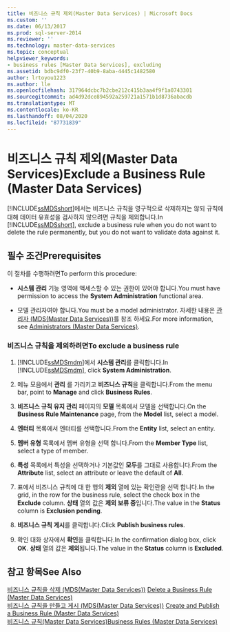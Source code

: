 ```yaml
---
title: 비즈니스 규칙 제외(Master Data Services) | Microsoft Docs
ms.custom: ''
ms.date: 06/13/2017
ms.prod: sql-server-2014
ms.reviewer: ''
ms.technology: master-data-services
ms.topic: conceptual
helpviewer_keywords:
- business rules [Master Data Services], excluding
ms.assetid: bdbc9df0-23f7-40b9-8aba-4445c1482580
author: lrtoyou1223
ms.author: lle
ms.openlocfilehash: 317964dcbc7b2cbe212c415b3aa4f9f1a0743301
ms.sourcegitcommit: ad4d92dce894592a259721a1571b1d8736abacdb
ms.translationtype: MT
ms.contentlocale: ko-KR
ms.lasthandoff: 08/04/2020
ms.locfileid: "87731839"
---
```

# <a name="exclude-a-business-rule-master-data-services"></a><span data-ttu-id="ef2c8-102">비즈니스 규칙 제외(Master Data Services)</span><span class="sxs-lookup"><span data-stu-id="ef2c8-102">Exclude a Business Rule (Master Data Services)</span></span>
  <span data-ttu-id="ef2c8-103">[!INCLUDE[ssMDSshort](../includes/ssmdsshort-md.md)]에서는 비즈니스 규칙을 영구적으로 삭제하지는 않되 규칙에 대해 데이터 유효성을 검사하지 않으려면 규칙을 제외합니다.</span><span class="sxs-lookup"><span data-stu-id="ef2c8-103">In [!INCLUDE[ssMDSshort](../includes/ssmdsshort-md.md)], exclude a business rule when you do not want to delete the rule permanently, but you do not want to validate data against it.</span></span>  
  
## <a name="prerequisites"></a><span data-ttu-id="ef2c8-104">필수 조건</span><span class="sxs-lookup"><span data-stu-id="ef2c8-104">Prerequisites</span></span>  
 <span data-ttu-id="ef2c8-105">이 절차를 수행하려면</span><span class="sxs-lookup"><span data-stu-id="ef2c8-105">To perform this procedure:</span></span>  
  
-   <span data-ttu-id="ef2c8-106">**시스템 관리** 기능 영역에 액세스할 수 있는 권한이 있어야 합니다.</span><span class="sxs-lookup"><span data-stu-id="ef2c8-106">You must have permission to access the **System Administration** functional area.</span></span>  
  
-   <span data-ttu-id="ef2c8-107">모델 관리자여야 합니다.</span><span class="sxs-lookup"><span data-stu-id="ef2c8-107">You must be a model administrator.</span></span> <span data-ttu-id="ef2c8-108">자세한 내용은 [관리자 &#40;MDS(Master Data Services)&#41;](administrators-master-data-services.md)를 참조 하세요.</span><span class="sxs-lookup"><span data-stu-id="ef2c8-108">For more information, see [Administrators &#40;Master Data Services&#41;](administrators-master-data-services.md).</span></span>  
  
### <a name="to-exclude-a-business-rule"></a><span data-ttu-id="ef2c8-109">비즈니스 규칙을 제외하려면</span><span class="sxs-lookup"><span data-stu-id="ef2c8-109">To exclude a business rule</span></span>  
  
1.  <span data-ttu-id="ef2c8-110">[!INCLUDE[ssMDSmdm](../includes/ssmdsmdm-md.md)]에서 **시스템 관리**를 클릭합니다.</span><span class="sxs-lookup"><span data-stu-id="ef2c8-110">In [!INCLUDE[ssMDSmdm](../includes/ssmdsmdm-md.md)], click **System Administration**.</span></span>  
  
2.  <span data-ttu-id="ef2c8-111">메뉴 모음에서 **관리** 를 가리키고 **비즈니스 규칙**을 클릭합니다.</span><span class="sxs-lookup"><span data-stu-id="ef2c8-111">From the menu bar, point to **Manage** and click **Business Rules**.</span></span>  
  
3.  <span data-ttu-id="ef2c8-112">**비즈니스 규칙 유지 관리** 페이지의 **모델** 목록에서 모델을 선택합니다.</span><span class="sxs-lookup"><span data-stu-id="ef2c8-112">On the **Business Rule Maintenance** page, from the **Model** list, select a model.</span></span>  
  
4.  <span data-ttu-id="ef2c8-113">**엔터티** 목록에서 엔터티를 선택합니다.</span><span class="sxs-lookup"><span data-stu-id="ef2c8-113">From the **Entity** list, select an entity.</span></span>  
  
5.  <span data-ttu-id="ef2c8-114">**멤버 유형** 목록에서 멤버 유형을 선택 합니다.</span><span class="sxs-lookup"><span data-stu-id="ef2c8-114">From the **Member Type** list, select a type of member.</span></span>  
  
6.  <span data-ttu-id="ef2c8-115">**특성** 목록에서 특성을 선택하거나 기본값인 **모두**를 그대로 사용합니다.</span><span class="sxs-lookup"><span data-stu-id="ef2c8-115">From the **Attribute** list, select an attribute or leave the default of **All**.</span></span>  
  
7.  <span data-ttu-id="ef2c8-116">표에서 비즈니스 규칙에 대 한 행의 **제외** 열에 있는 확인란을 선택 합니다.</span><span class="sxs-lookup"><span data-stu-id="ef2c8-116">In the grid, in the row for the business rule, select the check box in the **Exclude** column.</span></span> <span data-ttu-id="ef2c8-117">**상태** 열의 값은 **제외 보류 중**입니다.</span><span class="sxs-lookup"><span data-stu-id="ef2c8-117">The value in the **Status** column is **Exclusion pending**.</span></span>  
  
8.  <span data-ttu-id="ef2c8-118">**비즈니스 규칙 게시**를 클릭합니다.</span><span class="sxs-lookup"><span data-stu-id="ef2c8-118">Click **Publish business rules**.</span></span>  
  
9. <span data-ttu-id="ef2c8-119">확인 대화 상자에서 **확인**을 클릭합니다.</span><span class="sxs-lookup"><span data-stu-id="ef2c8-119">In the confirmation dialog box, click **OK**.</span></span> <span data-ttu-id="ef2c8-120">**상태** 열의 값은 **제외**됩니다.</span><span class="sxs-lookup"><span data-stu-id="ef2c8-120">The value in the **Status** column is **Excluded**.</span></span>  
  
## <a name="see-also"></a><span data-ttu-id="ef2c8-121">참고 항목</span><span class="sxs-lookup"><span data-stu-id="ef2c8-121">See Also</span></span>  
 <span data-ttu-id="ef2c8-122">[비즈니스 규칙을 삭제 &#40;MDS(Master Data Services)&#41;](../../2014/master-data-services/delete-a-business-rule-master-data-services.md) </span><span class="sxs-lookup"><span data-stu-id="ef2c8-122">[Delete a Business Rule &#40;Master Data Services&#41;](../../2014/master-data-services/delete-a-business-rule-master-data-services.md) </span></span>  
 <span data-ttu-id="ef2c8-123">[비즈니스 규칙을 만들고 게시 &#40;MDS(Master Data Services)&#41;](../../2014/master-data-services/create-and-publish-a-business-rule-master-data-services.md) </span><span class="sxs-lookup"><span data-stu-id="ef2c8-123">[Create and Publish a Business Rule &#40;Master Data Services&#41;](../../2014/master-data-services/create-and-publish-a-business-rule-master-data-services.md) </span></span>  
 [<span data-ttu-id="ef2c8-124">비즈니스 규칙&#40;Master Data Services&#41;</span><span class="sxs-lookup"><span data-stu-id="ef2c8-124">Business Rules &#40;Master Data Services&#41;</span></span>](../../2014/master-data-services/business-rules-master-data-services.md)  
  
  
